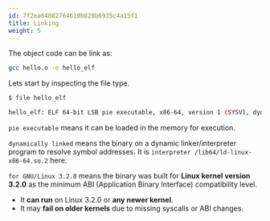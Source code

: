 ```yaml
---
id: 7f2ea64082764610b828b6935c4a15f1
title: Linking
weight: 5
---
```


The object code can be link as:
```bash
gcc hello.o -o hello_elf
```

Lets start by inspecting the file type.
```bash
$ file hello_elf

hello_elf: ELF 64-bit LSB pie executable, x86-64, version 1 (SYSV), dynamically linked, interpreter /lib64/ld-linux-x86-64.so.2, for GNU/Linux 3.2.0, not stripped
```

`pie executable` means it can be loaded in the memory for execution.

`dynamically linked` means the binary on a dynamic linker/interpreter program to resolve symbol addresses. It is `interpreter /lib64/ld-linux-x86-64.so.2` here.

`for GNU/Linux 3.2.0` means the binary was built for **Linux kernel version 3.2.0** as the minimum ABI (Application Binary Interface) compatibility level.
  - It **can run** on Linux 3.2.0 or **any newer kernel**.
  - It may **fail on older kernels** due to missing syscalls or ABI changes.
